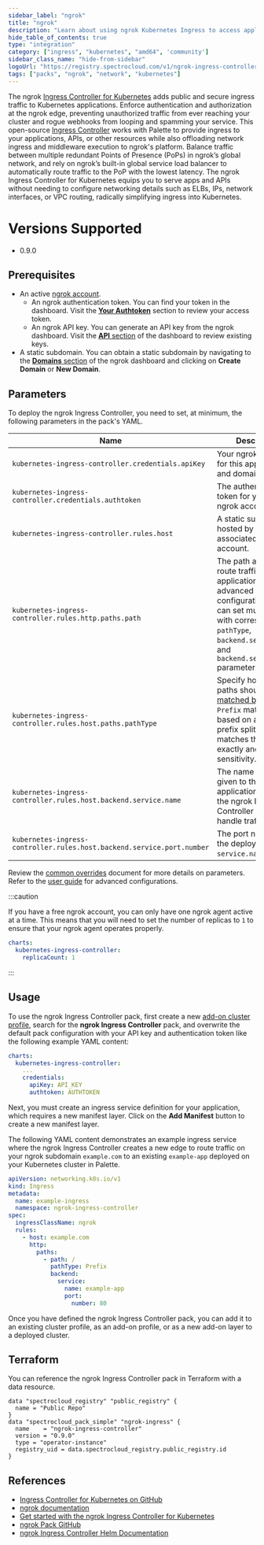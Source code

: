 ```yaml
---
sidebar_label: "ngrok"
title: "ngrok"
description: "Learn about using ngrok Kubernetes Ingress to access applications in Palette."
hide_table_of_contents: true
type: "integration"
category: ["ingress", "kubernetes", "amd64", 'community']
sidebar_class_name: "hide-from-sidebar"
logoUrl: "https://registry.spectrocloud.com/v1/ngrok-ingress-controller/blobs/sha256:a723399d53d716c5441d57d021a7975d961e5b7db79ccb2bc10f7524ba7e67c1?type=image/png"
tags: ["packs", "ngrok", "network", "kubernetes"]
---
```


The ngrok [Ingress Controller for Kubernetes](https://github.com/ngrok/kubernetes-ingress-controller) adds public and
secure ingress traffic to Kubernetes applications. Enforce authentication and authorization at the ngrok edge, preventing unauthorized traffic from ever reaching your cluster and rogue webhooks from looping and spamming your service. This open-source [Ingress
Controller](https://kubernetes.io/docs/concepts/services-networking/ingress-controllers) works with Palette to provide
ingress to your applications, APIs, or other resources while also offloading network ingress and middleware execution to
ngrok's platform. Balance traffic between multiple redundant Points of Presence (PoPs) in ngrok’s global network, and rely on ngrok’s built-in global service load balancer to automatically route traffic to the PoP with the lowest latency. The ngrok Ingress Controller for Kubernetes equips you to serve apps and APIs without needing to configure networking details such as ELBs, IPs, network interfaces, or VPC routing, radically simplifying ingress into Kubernetes.

# Versions Supported

- 0.9.0

## Prerequisites

- An active [ngrok account](https://ngrok.com/signup).
  - An ngrok authentication token. You can find your token in the dashboard. Visit the [**Your Authtoken**](https://dashboard.ngrok.com/get-started/your-authtoken) section to review your access token.
  - An ngrok API key. You can generate an API key from the ngrok dashboard. Visit the [**API** section](https://dashboard.ngrok.com/api) of the dashboard to review existing keys.
- A static subdomain. You can obtain a static subdomain by navigating to the [**Domains**
section](https://dashboard.ngrok.com/cloud-edge/domains) of the ngrok dashboard and clicking on **Create Domain** or **New Domain**.

## Parameters

To deploy the ngrok Ingress Controller, you need to set, at minimum, the following parameters in the pack's YAML.

| Name  | Description |
| --- | --- |
| `kubernetes-ingress-controller.credentials.apiKey` | Your ngrok API key for this application and domain. |
| `kubernetes-ingress-controller.credentials.authtoken` | The authentication token for your active ngrok account. |
| `kubernetes-ingress-controller.rules.host` | A static subdomain hosted by ngrok and associated with your account. |
| `kubernetes-ingress-controller.rules.http.paths.path` | The path at which to route traffic to your application. For more advanced configurations, you can set multiple paths with corresponding `pathType`, `backend.service.name`, and `backend.service.name` parameters. |
| `kubernetes-ingress-controller.rules.host.paths.pathType` | Specify how ingress paths should be [matched by type](https://kubernetes.io/docs/concepts/services-networking/ingress/#path-types). `Prefix` matches based on a URL path prefix split by `/`. `Exact` matches the URL path exactly and with case sensitivity. |
| `kubernetes-ingress-controller.rules.host.backend.service.name` | The name you've given to the application for which the ngrok Ingress Controller should handle traffic. |
| `kubernetes-ingress-controller.rules.host.backend.service.port.number` | The port number for the deployed `service.name`. |

Review the [common overrides](https://github.com/ngrok/kubernetes-ingress-controller/blob/main/docs/deployment-guide/common-helm-k8s-overrides.md) document for more details on parameters. Refer to the [user guide](https://github.com/ngrok/kubernetes-ingress-controller/tree/main/docs/user-guide) for advanced configurations.

:::caution

If you have a free ngrok account, you can only have one ngrok agent active at a time. This means that you will need to set the number of replicas to `1` to ensure that your ngrok agent operates properly.

```yaml
charts:
  kubernetes-ingress-controller:
    replicaCount: 1
```

:::

## Usage

To use the ngrok Ingress Controller pack, first create a new [add-on cluster profile](../profiles/cluster-profiles/create-cluster-profiles/create-addon-profile/create-addon-profile.md), search for the **ngrok Ingress Controller** pack, and overwrite the default pack configuration with your API key and authentication token like the following example YAML content:

```yaml
charts:  
  kubernetes-ingress-controller:
    ...
    credentials:
      apiKey: API_KEY
      authtoken: AUTHTOKEN
```

Next, you must create an ingress service definition for your application, which requires a new manifest layer. Click on the **Add Manifest** button to create a new manifest layer. 

The following YAML content demonstrates an example ingress service where the ngrok Ingress Controller creates a new edge to route traffic on your ngrok subdomain `example.com` to an existing `example-app` deployed on your Kubernetes cluster in Palette.

```yaml
apiVersion: networking.k8s.io/v1
kind: Ingress
metadata:
  name: example-ingress
  namespace: ngrok-ingress-controller
spec:
  ingressClassName: ngrok
  rules:
    - host: example.com
      http:
        paths:
          - path: /
            pathType: Prefix
            backend:
              service:
                name: example-app
                port:
                  number: 80
```

Once you have defined the ngrok Ingress Controller pack, you can add it to an existing cluster profile, as an add-on profile, or as a new add-on layer to a deployed cluster.

## Terraform

You can reference the ngrok Ingress Controller pack in Terraform with a data resource.

```hcl
data "spectrocloud_registry" "public_registry" {
  name = "Public Repo"
}
data "spectrocloud_pack_simple" "ngrok-ingress" {
  name    = "ngrok-ingress-controller"
  version = "0.9.0"
  type = "operator-instance"
  registry_uid = data.spectrocloud_registry.public_registry.id
}
```

## References

- [Ingress Controller for Kubernetes on GitHub](https://github.com/ngrok/kubernetes-ingress-controller)
- [ngrok documentation](https://ngrok.com/docs/)
- [Get started with the ngrok Ingress Controller for Kubernetes](https://ngrok.com/docs/using-ngrok-with/k8s/)
- [ngrok Pack GitHub](https://github.com/spectrocloud/pack-central/tree/main/packs/ngrok-ingress-controller-0.9.0)
- [ngrok Ingress Controller Helm Documentation](https://github.com/ngrok/kubernetes-ingress-controller/tree/main/docs)
